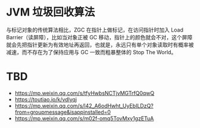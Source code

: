 # JVM 垃圾回收算法

与标记对象的传统算法相比，ZGC 在指针上做标记，在访问指针时加入 Load Barrier（读屏障），比如当对象正被 GC 移动，指针上的颜色就会不对，这个屏障就会先把指针更新为有效地址再返回，也就是，永远只有单个对象读取时有概率被减速，而不存在为了保持应用与 GC 一致而粗暴整体的 Stop The World。

# TBD

- https://mp.weixin.qq.com/s/tfyHwbsNCTjvMGTrfQ0qwQ
- https://toutiao.io/k/vdlyqj
- https://mp.weixin.qq.com/s/l42_A6odHwht_UyEbILDzQ?from=groupmessage&isappinstalled=0
- https://mp.weixin.qq.com/s/m02f-omq5TovMxy1gzETuA
